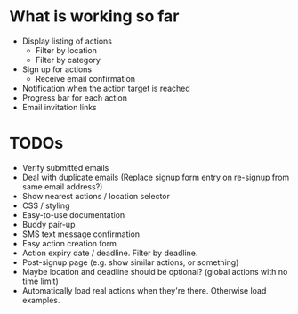 # What is working so far
- Display listing of actions
	- Filter by location
	- Filter by category
- Sign up for actions
	- Receive email confirmation
- Notification when the action target is reached
- Progress bar for each action
- Email invitation links

# TODOs
- Verify submitted emails
- Deal with duplicate emails (Replace signup form entry on re-signup from same email address?)
- Show nearest actions / location selector
- CSS / styling
- Easy-to-use documentation
- Buddy pair-up
- SMS text message confirmation
- Easy action creation form
- Action expiry date / deadline. Filter by deadline.
- Post-signup page (e.g. show similar actions, or something)
- Maybe location and deadline should be optional? (global actions with no time limit)
- Automatically load real actions when they're there. Otherwise load examples.
